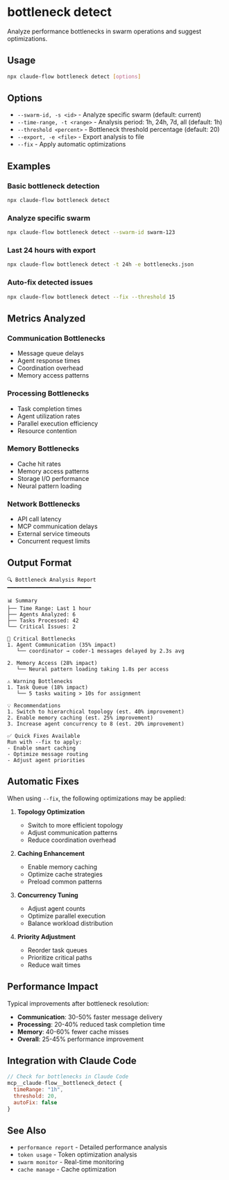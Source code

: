 # bottleneck detect

Analyze performance bottlenecks in swarm operations and suggest optimizations.

## Usage

```bash
npx claude-flow bottleneck detect [options]
```

## Options

- `--swarm-id, -s <id>` - Analyze specific swarm (default: current)
- `--time-range, -t <range>` - Analysis period: 1h, 24h, 7d, all (default: 1h)
- `--threshold <percent>` - Bottleneck threshold percentage (default: 20)
- `--export, -e <file>` - Export analysis to file
- `--fix` - Apply automatic optimizations

## Examples

### Basic bottleneck detection

```bash
npx claude-flow bottleneck detect
```

### Analyze specific swarm

```bash
npx claude-flow bottleneck detect --swarm-id swarm-123
```

### Last 24 hours with export

```bash
npx claude-flow bottleneck detect -t 24h -e bottlenecks.json
```

### Auto-fix detected issues

```bash
npx claude-flow bottleneck detect --fix --threshold 15
```

## Metrics Analyzed

### Communication Bottlenecks

- Message queue delays
- Agent response times
- Coordination overhead
- Memory access patterns

### Processing Bottlenecks

- Task completion times
- Agent utilization rates
- Parallel execution efficiency
- Resource contention

### Memory Bottlenecks

- Cache hit rates
- Memory access patterns
- Storage I/O performance
- Neural pattern loading

### Network Bottlenecks

- API call latency
- MCP communication delays
- External service timeouts
- Concurrent request limits

## Output Format

```
🔍 Bottleneck Analysis Report
━━━━━━━━━━━━━━━━━━━━━━━━━━━

📊 Summary
├── Time Range: Last 1 hour
├── Agents Analyzed: 6
├── Tasks Processed: 42
└── Critical Issues: 2

🚨 Critical Bottlenecks
1. Agent Communication (35% impact)
   └── coordinator → coder-1 messages delayed by 2.3s avg

2. Memory Access (28% impact)
   └── Neural pattern loading taking 1.8s per access

⚠️ Warning Bottlenecks
1. Task Queue (18% impact)
   └── 5 tasks waiting > 10s for assignment

💡 Recommendations
1. Switch to hierarchical topology (est. 40% improvement)
2. Enable memory caching (est. 25% improvement)
3. Increase agent concurrency to 8 (est. 20% improvement)

✅ Quick Fixes Available
Run with --fix to apply:
- Enable smart caching
- Optimize message routing
- Adjust agent priorities
```

## Automatic Fixes

When using `--fix`, the following optimizations may be applied:

1. **Topology Optimization**
   - Switch to more efficient topology
   - Adjust communication patterns
   - Reduce coordination overhead

2. **Caching Enhancement**
   - Enable memory caching
   - Optimize cache strategies
   - Preload common patterns

3. **Concurrency Tuning**
   - Adjust agent counts
   - Optimize parallel execution
   - Balance workload distribution

4. **Priority Adjustment**
   - Reorder task queues
   - Prioritize critical paths
   - Reduce wait times

## Performance Impact

Typical improvements after bottleneck resolution:

- **Communication**: 30-50% faster message delivery
- **Processing**: 20-40% reduced task completion time
- **Memory**: 40-60% fewer cache misses
- **Overall**: 25-45% performance improvement

## Integration with Claude Code

```javascript
// Check for bottlenecks in Claude Code
mcp__claude-flow__bottleneck_detect {
  timeRange: "1h",
  threshold: 20,
  autoFix: false
}
```

## See Also

- `performance report` - Detailed performance analysis
- `token usage` - Token optimization analysis
- `swarm monitor` - Real-time monitoring
- `cache manage` - Cache optimization
